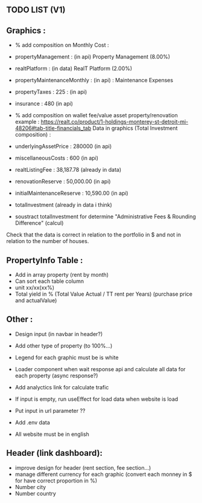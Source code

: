 ## TODO LIST (V1)

## Graphics :
- % add composition on Monthly Cost :

- propertyManagement : (in api) Property Management (8.00%)
- realtPlatform : (in data) RealT Platform (2.00%)
- propertyMaintenanceMonthly : (in api) : Maintenance Expenses
- propertyTaxes : 225 : (in api)
- insurance : 480 (in api)

- % add composition on wallet fee/value asset property/renovation
example : https://realt.co/product/1-holdings-monterey-st-detroit-mi-48206#tab-title-financials_tab
Data in graphics (Total Investment composition)  :

- underlyingAssetPrice : 280000 (in api)
- miscellaneousCosts : 600 (in api)
- realtListingFee : 38,187.78 (already in data)
- renovationReserve : 50,000.00 (in api)
- initialMaintenanceReserve : 10,590.00  (in api)
- totalInvestment (already in data i think)
- soustract totalInvestment for determine "Administrative Fees & Rounding Difference" (calcul)

Check that the data is correct in relation to the portfolio in $ and not in relation to the number of houses.

## PropertyInfo Table :
- Add in array property (rent by month)
- Can sort each table column
- unit xx/xx(xx%)
- Total yield in % (Total Value Actual / TT rent per Years) (purchase price and actualValue)

## Other :
- Design input (in navbar in header?)
- Add other type of property (to 100%...)
- Legend for each graphic must be is white
- Loader component when wait response api and calculate all data for each property (async response?)
- Add analyctics link for calculate trafic
- If input is empty, run useEffect for load data when website is load

- Put input in url parameter ??
- Add .env data

- All website must be in english

## Header (link dashboard):
- improve design for header (rent section, fee section...)
- manage different currency for each graphic (convert each monney in $ for have correct proportion in %)
- Number city
- Number country
